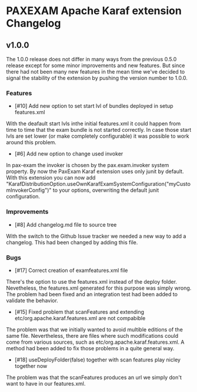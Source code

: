 # PAXEXAM Apache Karaf extension Changelog

## v1.0.0

The 1.0.0 release does not differ in many ways from the previous 0.5.0 release except for some minor improvements and new features. But since there had not been many new features in the mean time we've decided to signal the stability of the extension by pushing the version number to 1.0.0.

### Features

* [#10] Add new option to set start lvl of bundles deployed in setup features.xml

With the deafault start lvls inthe initial features.xml it could happen from time to time that the exam bundle is not started correctly. In case those start lvls are set lower (or make completely configurable) it was possible to work around this problem.

* [#6] Add new option to change used invoker

In pax-exam the invoker is chosen by the pax.exam.invoker system property. By now the PaxExam Karaf extension uses only junit by default. With this extension you can now add "KarafDistributionOption.useOwnKarafExamSystemConfiguration("myCustomInvokerConfig")" to your options, overwriting the default junit configuration.

### Improvements

* [#8] Add changelog.md file to source tree

With the switch to the Github Issue tracker we needed a new way to add a changelog. This had been changed by adding this file.

### Bugs

* [#17] Correct creation of examfeatures.xml file

There's the option to use the features.xml instead of the deploy folder. Nevetheless, the features.xml generated for this purpose was simply wrong. The problem had been fixed and an integration test had been added to validate the behavior.

* [#15] Fixed problem that scanFeatures and extending etc/org.apache.karaf.features.xml are not compabible

The problem was that we initially wanted to avoid multible editions of the same file. Nevertheless, there are files where such modifications could come from various sources, such as etc/org.apache.karaf.features.xml. A method had been added to fix those problems in a quite general way.

* [#18] useDeployFolder(false) together with scan features play nicley together now

The problem was that the scanFeatures produces an url we simply don't want to have in our features.xml.

